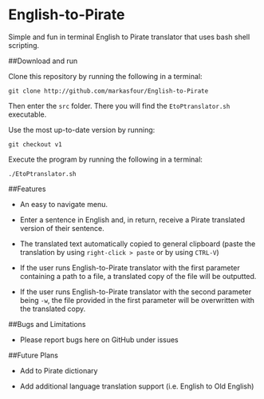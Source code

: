 # English-to-Pirate
Simple and fun in terminal English to Pirate translator that uses bash shell scripting.

##Download and run

Clone this repository by running the following in a terminal:

    git clone http://github.com/markasfour/English-to-Pirate

Then enter the `src` folder.
There you will find the `EtoPtranslator.sh` executable.

Use the most up-to-date version by running:

    git checkout v1

Execute the program by running the following in a terminal:

    ./EtoPtranslator.sh

##Features

* An easy to navigate menu.

* Enter a sentence in English and, in return, receive a Pirate translated version of their sentence. 

* The translated text automatically copied to general clipboard (paste the translation by using `right-click > paste` or by using `CTRL-V`)

* If the user runs English-to-Pirate translator with the first  parameter containing a path to a file, a translated copy of the file will be outputted.

* If the user runs English-to-Pirate translator with the second parameter being `-w`, the file provided in the first parameter will be overwritten with the translated copy. 

##Bugs and Limitations

* Please report bugs here on GitHub under issues

##Future Plans

* Add to Pirate dictionary

* Add additional language translation support (i.e. English to Old English)
